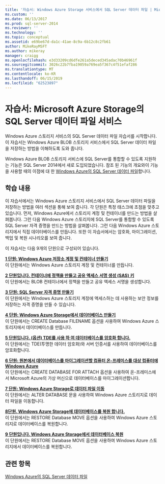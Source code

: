 ```yaml
---
title: '자습서: Windows Azure Storage 서비스에서 SQL Server 데이터 파일 | Microsoft Docs'
ms.custom: ''
ms.date: 06/13/2017
ms.prod: sql-server-2014
ms.reviewer: ''
ms.technology: ''
ms.topic: conceptual
ms.assetid: e69be67d-da1c-41ae-8c9a-6b12c8c2fb61
author: MikeRayMSFT
ms.author: mikeray
manager: craigg
ms.openlocfilehash: e3d33209cd6dfe261a5deced345adac70b46961f
ms.sourcegitcommit: 3026c22b7fba19059a769ea5f367c4f51efaf286
ms.translationtype: MT
ms.contentlocale: ko-KR
ms.lasthandoff: 06/15/2019
ms.locfileid: "62523897"
---
```

# <a name="tutorial-sql-server-data-files-in-windows-azure-storage-service"></a>자습서: Microsoft Azure Storage의 SQL Server 데이터 파일 서비스
  Windows Azure 스토리지 서비스의 SQL Server 데이터 파일 자습서를 시작합니다. 이 자습서는 Windows Azure BLOB 스토리지 서비스에서 SQL Server 데이터 파일을 저장하는 방법을 이해하도록 도와 줍니다.  
  
 Windows Azure BLOB 스토리지 서비스에 SQL Server를 통합할 수 있도록 지원하는 기능은 SQL Server 2014에서 새로 도입되었습니다. 참조 된 기능의 개요와이 기능을 사용할 때의 이점에 대 한 [Windows Azure의 SQL Server 데이터 파일](databases/sql-server-data-files-in-microsoft-azure.md)합니다.  
  
## <a name="what-you-will-learn"></a>학습 내용  
 이 자습서에서는 Windows Azure 스토리지 서비스에서 SQL Server 데이터 파일을 저장하는 방법을 여러 섹션을 통해 보여 줍니다. 각 단원은 특정 태스크에 초점을 맞추고 있습니다. 먼저, Windows Azure에서 스토리지 계정 및 컨테이너를 만드는 방법을 살펴봅니다. 그런 다음 Windows Azure 스토리지에 SQL Server를 통합할 수 있도록 SQL Server 자격 증명을 만드는 방법을 살펴봅니다. 그런 다음 Windows Azure 스토리지에서 직접 데이터베이스를 만듭니다. 또한 이 자습서에서는 암호화, 마이그레이션, 백업 및 복원 시나리오를 보여 줍니다.  
  
 이 자습서는 다음 9개의 단원으로 구성되어 있습니다.  
  
 **[1 단원: Windows Azure 저장소 계정 및 컨테이너 만들기](../tutorials/lesson-1-create-windows-azure-storage-account-and-container.md)**  
 이 단원에서는 Windows Azure 스토리지 계정 및 컨테이너를 만듭니다.  
  
 **[2 단원입니다. 컨테이너에 정책을 만들고 공유 액세스 서명 생성 &#40;SAS&#41; 키](lesson-1-create-stored-access-policy-and-shared-access-signature.md)**  
 이 단원에서는 BLOB 컨테이너에서 정책을 만들고 공유 액세스 서명을 생성합니다.  
  
 **[3 단원: SQL Server 자격 증명 만들기](lesson-2-create-a-sql-server-credential-using-a-shared-access-signature.md)**  
 이 단원에서는 Windows Azure 스토리지 계정에 액세스하는 데 사용하는 보안 정보를 저장하는 자격 증명을 만들 수 있습니다.  
  
 **[4 단원: Windows Azure Storage에서 데이터베이스 만들기](../relational-databases/lesson-3-database-backup-to-url.md)**  
 이 단원에서는 CREATE Database FILENAME 옵션을 사용하여 Windows Azure 스토리지에서 데이터베이스를 만듭니다.  
  
 **[5 단원입니다. &#40;옵션&#41; TDE를 사용 하 여 데이터베이스를 암호화 합니다.](../relational-databases/lesson-4-restore-database-to-virtual-machine-from-url.md)**  
 이 단원에서는 TDE(투명한 데이터 암호화)와 서버 인증서를 사용하여 데이터베이스를 암호화합니다.  
  
 **[6 단원: 원본에서 데이터베이스를 마이그레이션할 컴퓨터 온-프레미스를 대상 컴퓨터에 Windows Azure](lesson-5-backup-database-using-file-snapshot-backup.md)**  
 이 단원에서는 CREATE DATABASE FOR ATTACH 옵션을 사용하여 온-프레미스에서 Microsoft Azure의 가상 머신으로 데이터베이스를 마이그레이션합니다.  
  
 **[7 단원: Windows Azure Storage로 데이터 파일 이동](../relational-databases/lesson-6-generate-activity-and-backup-log-using-file-snapshot-backup.md)**  
 이 단원에서는 ALTER DATABASE 문을 사용하여 Windows Azure 스토리지로 데이터 파일을 이동합니다.  
  
 **[8단원. Windows Azure Storage에 데이터베이스를 복원 합니다.](../relational-databases/lesson-7-restore-a-database-to-a-point-in-time.md)**  
 이 단원에서는 RESTORE Database MOVE 옵션을 사용하여 Windows Azure 스토리지로 데이터베이스를 복원합니다.  
  
 **[9 단원입니다. Windows Azure Storage에서 데이터베이스 복원](lesson-8-restore-as-new-database-from-log-backup.md)**  
 이 단원에서는 RESTORE Database MOVE 옵션을 사용하여 Windows Azure 스토리지에서 데이터베이스를 복원합니다.  
  
## <a name="see-also"></a>관련 항목  
 [Windows Azure의 SQL Server 데이터 파일](databases/sql-server-data-files-in-microsoft-azure.md)  
  
  
